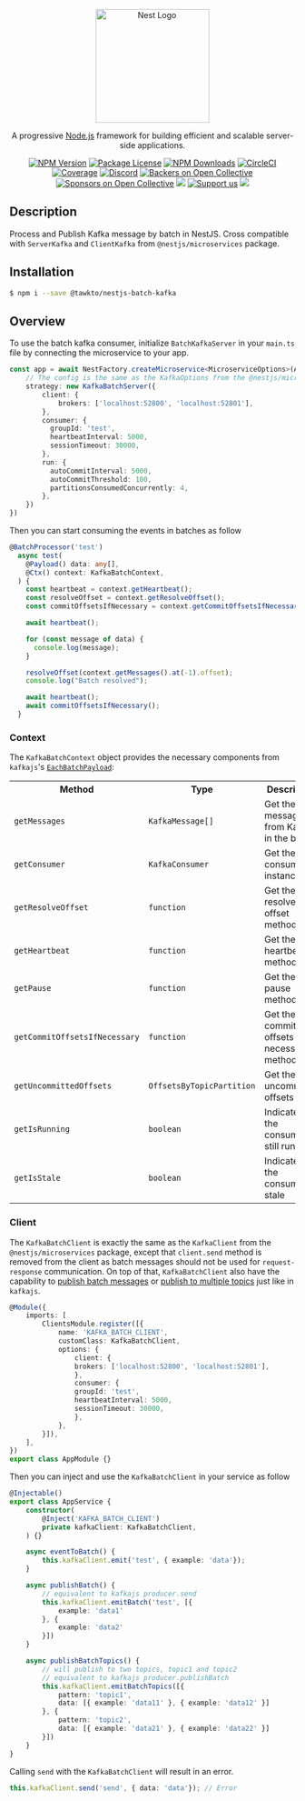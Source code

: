 <p align="center">
  <a href="http://nestjs.com/" target="blank"><img src="https://nestjs.com/img/logo-small.svg" width="200" alt="Nest Logo" /></a>
</p>

[circleci-image]: https://img.shields.io/circleci/build/github/nestjs/nest/master?token=abc123def456
[circleci-url]: https://circleci.com/gh/nestjs/nest

  <p align="center">A progressive <a href="http://nodejs.org" target="_blank">Node.js</a> framework for building efficient and scalable server-side applications.</p>
    <p align="center">
<a href="https://www.npmjs.com/~nestjscore" target="_blank"><img src="https://img.shields.io/npm/v/@nestjs/core.svg" alt="NPM Version" /></a>
<a href="https://www.npmjs.com/~nestjscore" target="_blank"><img src="https://img.shields.io/npm/l/@nestjs/core.svg" alt="Package License" /></a>
<a href="https://www.npmjs.com/~nestjscore" target="_blank"><img src="https://img.shields.io/npm/dm/@nestjs/common.svg" alt="NPM Downloads" /></a>
<a href="https://circleci.com/gh/nestjs/nest" target="_blank"><img src="https://img.shields.io/circleci/build/github/nestjs/nest/master" alt="CircleCI" /></a>
<a href="https://coveralls.io/github/nestjs/nest?branch=master" target="_blank"><img src="https://coveralls.io/repos/github/nestjs/nest/badge.svg?branch=master#9" alt="Coverage" /></a>
<a href="https://discord.gg/G7Qnnhy" target="_blank"><img src="https://img.shields.io/badge/discord-online-brightgreen.svg" alt="Discord"/></a>
<a href="https://opencollective.com/nest#backer" target="_blank"><img src="https://opencollective.com/nest/backers/badge.svg" alt="Backers on Open Collective" /></a>
<a href="https://opencollective.com/nest#sponsor" target="_blank"><img src="https://opencollective.com/nest/sponsors/badge.svg" alt="Sponsors on Open Collective" /></a>
  <a href="https://paypal.me/kamilmysliwiec" target="_blank"><img src="https://img.shields.io/badge/Donate-PayPal-ff3f59.svg"/></a>
    <a href="https://opencollective.com/nest#sponsor"  target="_blank"><img src="https://img.shields.io/badge/Support%20us-Open%20Collective-41B883.svg" alt="Support us"></a>
  <a href="https://twitter.com/nestframework" target="_blank"><img src="https://img.shields.io/twitter/follow/nestframework.svg?style=social&label=Follow"></a>
</p>
  <!--[![Backers on Open Collective](https://opencollective.com/nest/backers/badge.svg)](https://opencollective.com/nest#backer)
  [![Sponsors on Open Collective](https://opencollective.com/nest/sponsors/badge.svg)](https://opencollective.com/nest#sponsor)-->

## Description

Process and Publish Kafka message by batch in NestJS. Cross compatible with `ServerKafka` and `ClientKafka` from `@nestjs/microservices` package.

## Installation

```bash
$ npm i --save @tawkto/nestjs-batch-kafka
```

## Overview
To use the batch kafka consumer, initialize `BatchKafkaServer` in your `main.ts` file by connecting the microservice to your app.
```typescript
const app = await NestFactory.createMicroservice<MicroserviceOptions>(AppModule, {
	// The config is the same as the KafkaOptions from the @nestjs/microservices package
	strategy: new KafkaBatchServer({
		client: {
			brokers: ['localhost:52800', 'localhost:52801'],
        },
        consumer: {
          groupId: 'test',
          heartbeatInterval: 5000,
          sessionTimeout: 30000,
        },
        run: {
          autoCommitInterval: 5000,
          autoCommitThreshold: 100,
          partitionsConsumedConcurrently: 4,
        },
	})
})
```
Then you can start consuming the events in batches as follow
```typescript
@BatchProcessor('test')
  async test(
    @Payload() data: any[],
    @Ctx() context: KafkaBatchContext,
  ) {
    const heartbeat = context.getHeartbeat();
    const resolveOffset = context.getResolveOffset();
    const commitOffsetsIfNecessary = context.getCommitOffsetsIfNecessary();

    await heartbeat();

    for (const message of data) {
      console.log(message);
    }

    resolveOffset(context.getMessages().at(-1).offset);
    console.log("Batch resolved");

    await heartbeat();
    await commitOffsetsIfNecessary();
  }
```

### Context

The `KafkaBatchContext` object provides the necessary components from `kafkajs`'s  [`EachBatchPayload`](https://kafka.js.org/docs/consuming#a-name-each-batch-a-eachbatch):

<table>
	<tr>
		<th>Method</td>
		<th>Type</th>
		<th>Description</td>
	</tr>
	<tr>
		<td><code>getMessages</code></td>
		<td><code>KafkaMessage[]</code></td>
		<td>Get the raw messages from Kafka in the batch</td>
	</tr>
	<tr>
		<td><code>getConsumer</code></td>
		<td><code>KafkaConsumer</code></td>
		<td>Get the consumer instance</td>
	</tr>
	<tr>
		<td><code>getResolveOffset</code></td>
		<td><code>function</code></td>
		<td>Get the resolve offset method</td>
	</tr>
	<tr>
		<td><code>getHeartbeat</code></td>
		<td><code>function</code></td>
		<td>Get the heartbeat method</td>
	</tr>
	<tr>
		<td><code>getPause</code></td>
		<td><code>function</code></td>
		<td>Get the pause method</td>
	</tr>
	<tr>
		<td><code>getCommitOffsetsIfNecessary</code></td>
		<td><code>function</code></td>
		<td>Get the commit offsets if necessary method</td>
	</tr>
	<tr>
		<td><code>getUncommittedOffsets</code></td>
		<td><code>OffsetsByTopicPartition</code></td>
		<td>Get the uncommitted offsets</td>
	</tr>
	<tr>
		<td><code>getIsRunning</code></td>
		<td><code>boolean</code></td>
		<td>Indicate if the consumer is still running</td>
	</tr>
	<tr>
		<td><code>getIsStale</code></td>
		<td><code>boolean</code></td>
		<td>Indicate if the consumer is stale</td>
	</tr>
</table>


### Client

The `KafkaBatchClient` is exactly the same as the `KafkaClient` from the `@nestjs/microservices` package, except that `client.send` method is removed from the client as batch messages should not be used for `request-response` communication. On top of that, `KafkaBatchClient` also have the capability to [publish batch messages](https://kafka.js.org/docs/producing#producing-messages) or [publish to multiple topics](https://kafka.js.org/docs/producing#producing-to-multiple-topics) just like in `kafkajs`.

```typescript
@Module({
	imports: [
		ClientsModule.register([{
			name: 'KAFKA_BATCH_CLIENT',
			customClass: KafkaBatchClient,
			options: {
				client: {
				brokers: ['localhost:52800', 'localhost:52801'],
				},
				consumer: {
				groupId: 'test',
				heartbeatInterval: 5000,
				sessionTimeout: 30000,
				},
			},
		}]),
	],
})
export class AppModule {}
```

Then you can inject and use the `KafkaBatchClient` in your service as follow
```typescript
@Injectable()
export class AppService {
	constructor(
		@Inject('KAFKA_BATCH_CLIENT')
		private kafkaClient: KafkaBatchClient,
	) {}

	async eventToBatch() {
		this.kafkaClient.emit('test', { example: 'data'});
	}

	async publishBatch() {
		// equivalent to kafkajs producer.send
		this.kafkaClient.emitBatch('test', [{
			example: 'data1'
		}, {
			example: 'data2'
		}])
	}

	async publishBatchTopics() {
		// will publish to two topics, topic1 and topic2
		// equivalent to kafkajs producer.publishBatch
		this.kafkaClient.emitBatchTopics([{
			pattern: 'topic1',
			data: [{ example: 'data11' }, { example: 'data12' }]
		}, {
			pattern: 'topic2',
			data: [{ example: 'data21' }, { example: 'data22' }]
		}])
	}
}
```

Calling `send` with the `KafkaBatchClient` will result in an error.
```typescript
this.kafkaClient.send('send', { data: 'data'}); // Error
```
